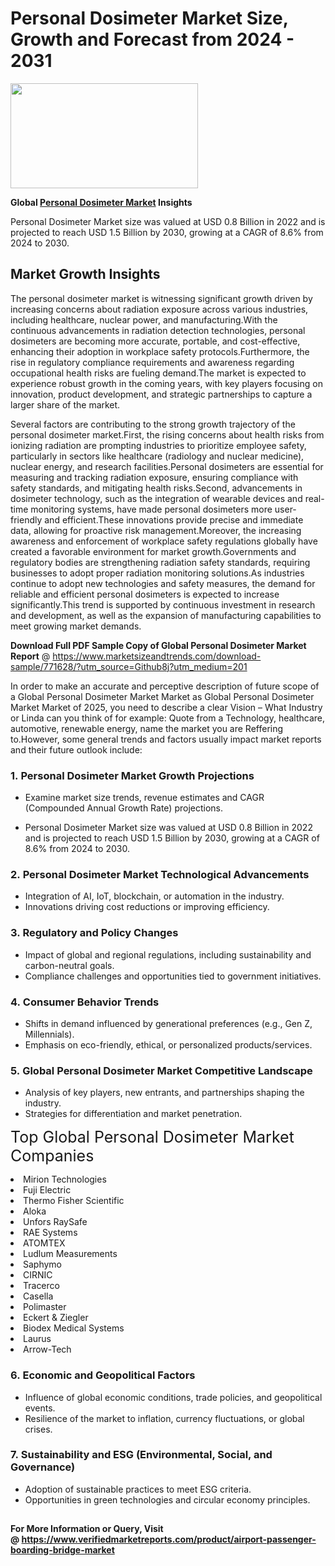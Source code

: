 <H1>Personal Dosimeter Market Size, Growth and Forecast from 2024 - 2031</H1><img class="aligncenter size-medium wp-image-584254" src="https://thirdeyenews.in/wp-content/uploads/2024/09/Global-Market-Research-300x168.jpeg" alt="" width="300" height="168" /><p><strong>Global&nbsp;<a href="https://www.marketsizeandtrends.com/download-sample/771628/?utm_source=Github8j?utm_medium=201">Personal Dosimeter Market</a> Insights</strong></p><p>Personal Dosimeter Market size was valued at USD 0.8 Billion in 2022 and is projected to reach USD 1.5 Billion by 2030, growing at a CAGR of 8.6% from 2024 to 2030.</p><p><h2>Market Growth Insights</h2> <p>The personal dosimeter market is witnessing significant growth driven by increasing concerns about radiation exposure across various industries, including healthcare, nuclear power, and manufacturing.With the continuous advancements in radiation detection technologies, personal dosimeters are becoming more accurate, portable, and cost-effective, enhancing their adoption in workplace safety protocols.Furthermore, the rise in regulatory compliance requirements and awareness regarding occupational health risks are fueling demand.The market is expected to experience robust growth in the coming years, with key players focusing on innovation, product development, and strategic partnerships to capture a larger share of the market.</p> <p>Several factors are contributing to the strong growth trajectory of the personal dosimeter market.First, the rising concerns about health risks from ionizing radiation are prompting industries to prioritize employee safety, particularly in sectors like healthcare (radiology and nuclear medicine), nuclear energy, and research facilities.Personal dosimeters are essential for measuring and tracking radiation exposure, ensuring compliance with safety standards, and mitigating health risks.Second, advancements in dosimeter technology, such as the integration of wearable devices and real-time monitoring systems, have made personal dosimeters more user-friendly and efficient.These innovations provide precise and immediate data, allowing for proactive risk management.Moreover, the increasing awareness and enforcement of workplace safety regulations globally have created a favorable environment for market growth.Governments and regulatory bodies are strengthening radiation safety standards, requiring businesses to adopt proper radiation monitoring solutions.As industries continue to adopt new technologies and safety measures, the demand for reliable and efficient personal dosimeters is expected to increase significantly.This trend is supported by continuous investment in research and development, as well as the expansion of manufacturing capabilities to meet growing market demands.</p> <p><span class=""><strong>Download Full PDF Sample Copy of Global Personal Dosimeter Market Report</strong> @ <a href="https://www.marketsizeandtrends.com/download-sample/771628/?utm_source=Github8j?utm_medium=201" target="_blank">https://www.marketsizeandtrends.com/download-sample/771628/?utm_source=Github8j?utm_medium=201</a></span></p><p>In order to make an accurate and perceptive description of future scope of a Global&nbsp;Personal Dosimeter Market Market as Global&nbsp;Personal Dosimeter Market Market of 2025, you need to describe a clear Vision &ndash; What Industry or Linda can you think of for example: Quote from a Technology, healthcare, automotive, renewable energy, name the market you are Reffering to.However, some general trends and factors usually impact market reports and their future outlook include:</p><h3>1.&nbsp;<strong>Personal Dosimeter Market Growth Projections</strong></h3><ul><li>Examine market size trends, revenue estimates and CAGR (Compounded Annual Growth Rate) projections.</li><li><p>Personal Dosimeter Market size was valued at USD 0.8 Billion in 2022 and is projected to reach USD 1.5 Billion by 2030, growing at a CAGR of 8.6% from 2024 to 2030.</p></li></ul><h3>2.&nbsp;<strong>Personal Dosimeter Market Technological Advancements</strong></h3><ul><li>Integration of AI, IoT, blockchain, or automation in the industry.</li><li>Innovations driving cost reductions or improving efficiency.</li></ul><h3>3.&nbsp;<strong>Regulatory and Policy Changes</strong></h3><ul><li>Impact of global and regional regulations, including sustainability and carbon-neutral goals.</li><li>Compliance challenges and opportunities tied to government initiatives.</li></ul><h3>4.&nbsp;<strong>Consumer Behavior Trends</strong></h3><ul><li>Shifts in demand influenced by generational preferences (e.g., Gen Z, Millennials).</li><li>Emphasis on eco-friendly, ethical, or personalized products/services.</li></ul><h3>5.&nbsp;<strong>Global Personal Dosimeter Market Competitive Landscape</strong></h3><ul><li>Analysis of key players, new entrants, and partnerships shaping the industry.</li><li>Strategies for differentiation and market penetration.</li></ul><p data-pm-slice="1 1 []"><span style="color: inherit; font-family: inherit; font-size: 25px;">Top Global Personal Dosimeter Market Companies</span></p><div class="" data-test-id=""><p><li>Mirion Technologies</li><li> Fuji Electric</li><li> Thermo Fisher Scientific</li><li> Aloka</li><li> Unfors RaySafe</li><li> RAE Systems</li><li> ATOMTEX</li><li> Ludlum Measurements</li><li> Saphymo</li><li> CIRNIC</li><li> Tracerco</li><li> Casella</li><li> Polimaster</li><li> Eckert & Ziegler</li><li> Biodex Medical Systems</li><li> Laurus</li><li> Arrow-Tech</li></p></div><h3>6.&nbsp;<strong>Economic and Geopolitical Factors</strong></h3><ul><li>Influence of global economic conditions, trade policies, and geopolitical events.</li><li>Resilience of the market to inflation, currency fluctuations, or global crises.</li></ul><h3>7.&nbsp;<strong>Sustainability and ESG (Environmental, Social, and Governance)</strong></h3><ul><li>Adoption of sustainable practices to meet ESG criteria.</li><li>Opportunities in green technologies and circular economy principles.</li></ul><h2><strong style="font-size: 14px;">For More Information or Query, Visit @&nbsp;</strong><a style="background-color: #ffffff; font-size: 14px;" href="https://www.marketsizeandtrends.com/report/personal-dosimeter-market/" target="_blank">https://www.verifiedmarketreports.com/product/airport-passenger-boarding-bridge-market</a></h2>